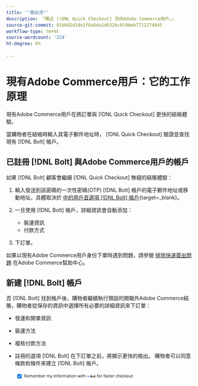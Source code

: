 ```yaml
---
title: '"簽出流"'
description: 「概述 [!DNL Quick Checkout] 流向Adobe Commerce用戶。」
source-git-commit: 01bb92d1de1f6a6da1d6326c0190eb7711274045
workflow-type: tm+mt
source-wordcount: '224'
ht-degree: 0%

---
```



# 現有Adobe Commerce用戶：它的工作原理

現有Adobe Commerce用戶在將訂單與 [!DNL Quick Checkout] 更快的結帳體驗。

當購物者在結帳時輸入其電子郵件地址時， [!DNL Quick Checkout] 驗證並查找現有 [!DNL Bolt] 帳戶。

## 已註冊 [!DNL Bolt] 與Adobe Commerce用戶的帳戶

如果 [!DNL Bolt] 顧客會繼續 [!DNL Quick Checkout] 無縫的結賬體驗：

1. 輸入發送到該密碼的一次性密碼(OTP) [!DNL Bolt] 帳戶的電子郵件地址或移動地址，具體取決於 [中的用戶首選項 [!DNL Bolt] 帳戶](https://help.bolt.com/shoppers/account/account-settings/#how-to-set-preferred-login-method){target=_blank}。
1. 一旦使用 [!DNL Bolt] 帳戶，詳細資訊會自動添加：

   - 裝運資訊
   - 付款方式

1. 下訂單。

如果以現有Adobe Commerce用戶身份下單時遇到問題，請參閱 [排除快速簽出問題](https://support.magento.com/hc/en-us/articles/6909450342541) 在Adobe Commerce幫助中心。

## 新建 [!DNL Bolt] 帳戶

否 [!DNL Bolt] 找到帳戶後，購物者繼續執行預設的開箱外Adobe Commerce結賬，購物者從保存的資訊中選擇所有必要的詳細資訊來下訂單：

- 發運和開單資訊
- 裝運方法
- 複核付款方法
- 註冊的選項 [!DNL Bolt] 在下訂單之前，將顯示更快的檢出。 購物者可以同意條款和條件來建立 [!DNL Bolt] 帳戶。

   ![記住 [!DNL Bolt]](assets/checked-bolt.png)
